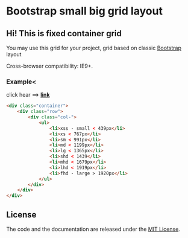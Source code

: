 # Bootstrap small big grid layout

## Hi! This is fixed container grid

You may use this grid for your project, grid based on classic <a href="http://getbootstrap.com/css/#grid" target="_blank">Bootstrap</a> layout

Cross-browser compatibility: IE9+.

### Example<

click hear ==> <strong><a href="https://arhell.github.io/bootstrap_small_big_grid/" target="_blank">link</a></strong>

```html
<div class="container">
	<div class="row">
		<div class="col-">
			<ul>
				<li>xss - small < 439px</li>
				<li>xs < 767px</li>
				<li>sm < 991px</li>
				<li>md < 1199px</li>
				<li>lg < 1365px</li>
				<li>shd < 1439</li>
				<li>mhd < 1679px</li>
				<li>lhd < 1919px</li>
				<li>fhd - large > 1920px</li>
			</ul>
		</div>
	</div>
</div>
```

## License

The code and the documentation are released under the [MIT License](LICENSE).